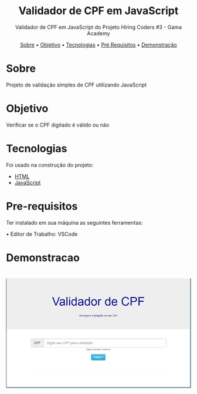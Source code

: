 
<h1 align="center">Validador de CPF em JavaScript </h1>

<p align="center">Validador de CPF em JavaScript do Projeto Hiring Coders #3 - Gama Academy</p>


<p align="center"> 
 <a href="#sobre">Sobre</a> •
 <a href="#objetivo">Objetivo</a> •
 <a href="#tecnologias">Tecnologias</a> • 
 <a href="#pre-requisitos">Pré Requisitos</a> • 
 <a href="#demonstracao">Demonstração</a>
 
</p>

# Sobre
<p>Projeto de validação simples de CPF utilizando JavaScript </p>

# Objetivo
<p>
 Verificar se o CPF digitado é válido ou não
</p>

# Tecnologias
<p>Foi usado na construção do projeto:

- [HTML](https://www.w3schools.com/html/)
- [JavaScript](https://developer.mozilla.org/pt-BR/docs/Web/JavaScript)


</p>

# Pre-requisitos
<p>Ter instalado em sua máquina as seguintes ferramentas:

•  Editor de Trabalho: VSCode

</p>

# Demonstracao

<h1 align="center">
  <img alt="Validador" title="#Validador" src="./Imgg.png" />
</h1>
